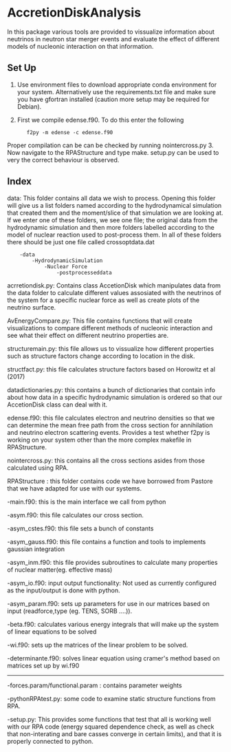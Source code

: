 # AccretionDiskAnalysis

In this package various tools are provided to vissualize information about neutrinos in neutron star merger events and evaluate the effect of different models of nucleonic interaction on that information.

## Set Up

1. Use environment files to download appropriate conda environment for your system. Alternatively use the requirements.txt file and make sure you have gfortran installed (caution more setup may be required for Debian).
2. First we compile edense.f90. To do this enter the following 

          f2py -m edense -c edense.f90
 
Proper compilation can be can be checked by running nointercross.py
3. Now navigate to the RPAStructure and type make. setup.py can be used to very the correct behaviour is observed.

## Index

data: This folder contains all data we wish to process. Opening this folder will give us a list folders named according to the hydrodynamical simulation that created them and the moment/slice of that simulation we are looking at. If we enter one of these folders, we see one file; the original data from the hydrodynamic simulation and then more folders labelled according to the model of nuclear reaction used to post-process them. In all of these folders there should be just one file called crossoptdata.dat
    
        -data
            -HydrodynamicSimulation
                -Nuclear Force
                    -postprocesseddata
    
acrretiondisk.py: Contains class AccetionDisk which manipulates data from the data folder to calculate different values assosiated with the neutrinos of the system for a specific nuclear force as well as create plots of the neutrino surface.
    
AvEnergyCompare.py: This file contains functions that will create visualizations to compare different methods of nucleonic interaction and see what their effect on different neutrino properties are.
    
structuremain.py: this file allows us to vissualize how different properties such as structure factors change according to location in the disk.
    
structfact.py: this file calculates structure factors based on Horowitz et al (2017)
    
datadictionaries.py: this contains a bunch of dictionaries that contain info about how data in a specific hydrodynamic simulation is ordered so that our AccetionDisk class can deal with it.
    
edense.f90: this file calculates electron and neutrino densities so that we can determine the mean free path from the cross section for annihilation and neutrino electron scattering events. Provides a test whether f2py is working on your system other than the more complex makefile in RPAStructure.
    
nointercross.py: this contains all the cross sections asides from those calculated using RPA.
    
RPAStructure : this folder contains code we have borrowed from Pastore that we have adapted for use with our systems. 
    
   -main.f90: this is the main interface we call from python
        
   -asym.f90: this file calculates our cross section.
        
   -asym_cstes.f90: this file sets a bunch of constants
        
   -asym_gauss.f90: this file contains a function and tools to implements gaussian integration
        
   -asym_inm.f90: this file provides subroutines to calculate many properties of nuclear matter(eg. effective mass)
        
   -asym_io.f90: input output functionality: Not used as currently configured as the input/output is done with python.
        
   -asym_param.f90: sets up parameters for use in our matrices based on input (readforce,type (eg. TENS, SORB ....)).
        
   -beta.f90: calculates various energy integrals that will make up the system of linear equations to be solved
        
   -wi.f90: sets up the matrices of the linear problem to be solved.
        
   -determinante.f90: solves linear equation using cramer's method based on matrices set up by wi.f90
        
   -----------------------------------------------------------------------------

   -forces.param/functional.param : contains parameter weights
        
   -pythonRPAtest.py: some code to examine static structure functions from RPA.
        
   -setup.py: This provides some functions that test that all is working well with our RPA code (energy squared dependence check, as well as check that non-interating and bare casses converge in certain limits), and that it is properly connected to python.
